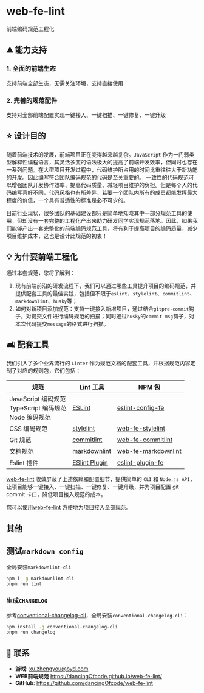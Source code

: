 # web-fe-lint

前端编码规范工程化

## :mountain: 能力支持

### 1. 全面的前端生态

支持前端全部生态，无需关注环境，支持直接使用

### 2. 完善的规范配件

支持对全部前端配置实现一键接入、一键扫描、一键修复、一键升级

## :star: 设计目的

随着前端技术的发展，前端项目正在变得越来越复杂。`JavaScript` 作为一门弱类型解释性编程语言，其灵活多变的语法极大的提高了前端开发效率，但同时也存在一系列问题。在大型项目开发过程中，代码维护所占用的时间比重往往大于新功能的开发。因此编写符合团队编码规范的代码是至关重要的。 一致性的代码规范可以增强团队开发协作效率、提高代码质量、减轻项目维护的负担。但是每个人的代码编写喜好不同，代码风格也有所差异，若要一个团队内所有的成员都能发挥最大程度的价值，一个具有普适性的标准是必不可少的。

目前行业现状，很多团队的基础建设都只是简单地知晓其中一部分规范工具的使用，但却没有一套完整的工程化产出来助力研发同学实现规范落地。因此，如果我们能够产出一套完整化的前端编码规范工具，将有利于提高项目的编码质量，减少项目维护成本，这也是设计此规范的初衷！

## :bulb: 为什要前端工程化

通过本套规范，您将了解到：

1. 现有前端前沿的研发流程下，我们可以通过哪些工具提升项目的编码规范，并提供配套工具的最佳实践，包括但不限于`eslint`、`stylelint`、`commitlint`、`markdownlint`、`husky`等；
2. 如何对新项目添加规范：支持一键接入新增项目，通过结合`gitpre-commit`钩子，对提交文件进行编码规范的扫描；同时通过`husky`的`commit-msg`钩子，对本次代码提交`message`的格式进行扫描。

## :couch_and_lamp: 配套工具

我们引入了多个业界流行的 `Linter` 作为规范文档的配套工具，并根据规范内容定制了对应的规则包，它们包括：

| 规范                                                              | Lint 工具                                                      | NPM 包                                                                                 |
| ----------------------------------------------------------------- | -------------------------------------------------------------- | -------------------------------------------------------------------------------------- |
| JavaScript 编码规范 <br/> TypeScript 编码规范 <br/> Node 编码规范 | [ESLint](https://eslint.org/)                                  | [eslint-config-fe](https://www.npmjs.com/package/eslint-config-fe)             |
| CSS 编码规范                                                      | [stylelint](https://stylelint.io/)                             | [web-fe-stylelint](https://www.npmjs.com/package/web-fe-stylelint)       |
| Git 规范                                                          | [commitlint](https://commitlint.js.org/#/)                     | [web-fe-commitlint](https://www.npmjs.com/package/web-fe-commitlint)     |
| 文档规范                                                          | [markdownlint](https://github.com/DavidAnson/markdownlint)     | [web-fe-markdownlint](https://www.npmjs.com/package/web-fe-markdownlint) |
| Eslint 插件                                                       | [ESlint Plugin](https://eslint.org/docs/latest/extend/plugins) | [eslint-plugin-fe](https://www.npmjs.com/package/eslint-plugin-fe)             |

[web-fe-lint](https://www.npmjs.com/package/web-fe-lint) 收敛屏蔽了上述依赖和配置细节，提供简单的 `CLI` 和 `Node.js API`，让项目能够一键接入、一键扫描、一键修复、一键升级，并为项目配置 git commit 卡口，降低项目接入规范的成本。

您可以使用[web-fe-lint](https://www.npmjs.com/package/web-fe-lint) 方便地为项目接入全部规范。

## 其他

## 测试`markdown config`

全局安装`markdownlint-cli`

```bash
npm i -g markdownlint-cli
pnpm run lint
```

### 生成`CHANGELOG`

参考[conventional-changelog-cli](https://www.npmjs.com/package/conventional-changelog-cli)，全局安装`conventional-changelog-cli`：

```bash
npm install -g conventional-changelog-cli
pnpm run changelog
```

## :email: 联系

- **游戏**: <xu.zhengyou@byd.com>
- **WEB前端规范** <https://dancingOfcode.github.io/web-fe-lint/>
- **GitHub**: <https://github.com/dancingOfcode/web-fe-lint>

</br>
